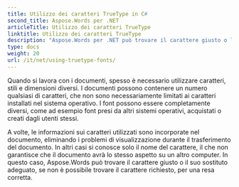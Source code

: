 ```yaml
---
title: Utilizzo dei caratteri TrueType in C#
second_title: Aspose.Words per .NET
articleTitle: Utilizzo dei caratteri TrueType
linktitle: Utilizzo dei caratteri TrueType
description: "Aspose.Words per .NET può trovare il carattere giusto o la sua sostituzione adeguata per il corretto rendering del documento utilizzando C#. Ciò garantisce che la differenza tra il documento visualizzato e l'originale sia minima quando non sono presenti informazioni sufficienti su un carattere."
type: docs
weight: 20
url: /it/net/using-truetype-fonts/
---
```


Quando si lavora con i documenti, spesso è necessario utilizzare caratteri, stili e dimensioni diversi. I documenti possono contenere un numero qualsiasi di caratteri, che non sono necessariamente limitati ai caratteri installati nel sistema operativo. I font possono essere completamente diversi, come ad esempio font presi da altri sistemi operativi, acquistati o creati dagli utenti stessi.

A volte, le informazioni sui caratteri utilizzati sono incorporate nel documento, eliminando i problemi di visualizzazione durante il trasferimento del documento. In altri casi si conosce solo il nome del carattere, il che non garantisce che il documento avrà lo stesso aspetto su un altro computer. In questo caso, Aspose.Words può trovare il carattere giusto o il suo sostituto adeguato, se non è possibile trovare il carattere richiesto, per una resa corretta.
